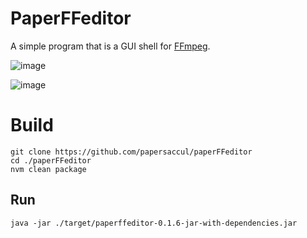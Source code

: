 # PaperFFeditor
A simple program that is a GUI shell for [FFmpeg](https://ffmpeg.org/).

![image](https://github.com/papersaccul/paperFFeditor/assets/59151352/248ac931-cff6-423b-8226-a5bbb282c7b9)

![image](https://github.com/papersaccul/paperFFeditor/assets/59151352/b954b52a-d893-4547-94ea-79d88ff1bdc1)

# Build
```shell
git clone https://github.com/papersaccul/paperFFeditor
cd ./paperFFeditor
nvm clean package
```
## Run
```
java -jar ./target/paperffeditor-0.1.6-jar-with-dependencies.jar
```

